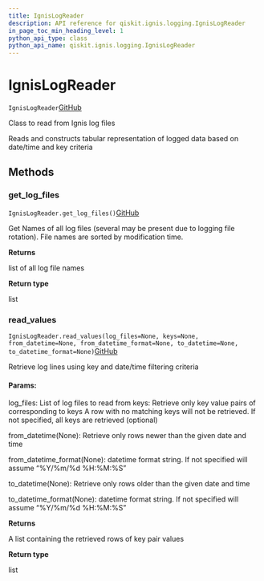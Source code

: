 ```yaml
---
title: IgnisLogReader
description: API reference for qiskit.ignis.logging.IgnisLogReader
in_page_toc_min_heading_level: 1
python_api_type: class
python_api_name: qiskit.ignis.logging.IgnisLogReader
---
```


# IgnisLogReader

<span id="qiskit.ignis.logging.IgnisLogReader" />

`IgnisLogReader`[GitHub](https://github.com/qiskit-community/qiskit-ignis/tree/stable/0.3/qiskit/ignis/logging/ignis_logging.py "view source code")

Class to read from Ignis log files

Reads and constructs tabular representation of logged data based on date/time and key criteria

## Methods

### get\_log\_files

<span id="qiskit.ignis.logging.IgnisLogReader.get_log_files" />

`IgnisLogReader.get_log_files()`[GitHub](https://github.com/qiskit-community/qiskit-ignis/tree/stable/0.3/qiskit/ignis/logging/ignis_logging.py "view source code")

Get Names of all log files (several may be present due to logging file rotation). File names are sorted by modification time.

**Returns**

list of all log file names

**Return type**

list

### read\_values

<span id="qiskit.ignis.logging.IgnisLogReader.read_values" />

`IgnisLogReader.read_values(log_files=None, keys=None, from_datetime=None, from_datetime_format=None, to_datetime=None, to_datetime_format=None)`[GitHub](https://github.com/qiskit-community/qiskit-ignis/tree/stable/0.3/qiskit/ignis/logging/ignis_logging.py "view source code")

Retrieve log lines using key and date/time filtering criteria

#### Params:

log\_files: List of log files to read from keys: Retrieve only key value pairs of corresponding to keys A row with no matching keys will not be retrieved. If not specified, all keys are retrieved (optional)

from\_datetime(None): Retrieve only rows newer than the given date and time

from\_datetime\_format(None): datetime format string. If not specified will assume “%Y/%m/%d %H:%M:%S”

to\_datetime(None): Retrieve only rows older than the given date and time

to\_datetime\_format(None): datetime format string. If not specified will assume “%Y/%m/%d %H:%M:%S”

**Returns**

A list containing the retrieved rows of key pair values

**Return type**

list

